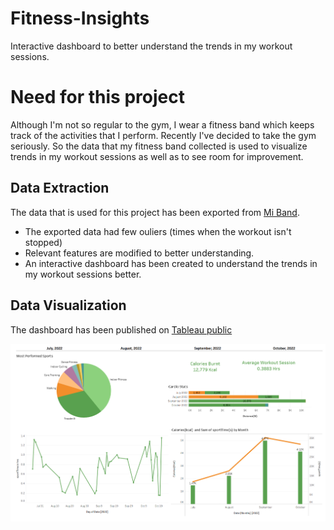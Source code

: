 # Fitness-Insights
Interactive dashboard to better understand the trends in my workout sessions.

# Need for this project
Although I'm not so regular to the gym, I wear a fitness band which keeps track of the activities that I perform. Recently I've decided to take the gym seriously. So the data that my fitness band collected is used to visualize trends in my workout sessions as well as to see room for improvement.

## Data Extraction
The data that is used for this project has been exported from [Mi Band](http://mifit.huami.com/t/account_mifit). 
* The exported data had few ouliers (times when the workout isn't stopped)
* Relevant features are modified to better understanding. 
* An interactive dashboard has been created to understand the trends in my workout sessions better.

## Data Visualization
The dashboard has been published on [Tableau public](https://public.tableau.com/app/profile/viswa.bonam/viz/FitnessInsights/Dashboard1)  

![](https://github.com/ViswaBonam/Fitness-Insights/blob/main/Data%20Viz.png)
